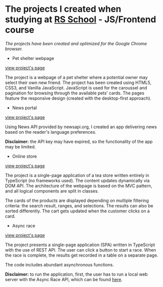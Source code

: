 # The projects I created when studying at [RS School](https://rs.school/) - JS/Frontend course
*The projects have been created and optimized for the Google Chrome browser.*

- Pet shelter webpage

[view project's page](https://rolling-scopes-school.github.io/shevelevbv-JSFE2022Q1/shelter/pages/main/)

The project is a webpage of a pet shelter where a potential owner may select their own new friend. The project has been created using HTML5, CSS3, and Vanilla JavaScript. JavaScript is used for the caroussel and pagination for browsing through the available pets' cards. The pages feature the responsive design (created with the desktop-first approach).

- News portal

[view project's page](https://shevelevbv.github.io/RSS_Projects/migration-newsapi-to-ts/)

Using News API provided by newsapi.org, I created an app delivering news based on the reader's language preferences.

**Disclaimer:** the API key may have expired, so the functionality of the app may be limited.

- Online store

[view project's page](https://shevelevbv.github.io/RSS_Projects/online-store/)

The project is a single-page application of a tea store written entirely in TypeScript (no frameworks used). The content updates dynamically via DOM API. 
The architecture of the webpage is based on the MVC pattern, and all logical components are split in classes.

The cards of the products are displayed depending on multiple filtering criteria: the search result, ranges, and selections. The results can also be sorted 
differently. The cart gets updated when the customer clicks on a card. 

- Async race

[view project's page](https://shevelevbv.github.io/RSS_Projects/async-race/)

The project presents a single-page application (SPA) written in TypeScript with the use of REST API.
The user can click a button to start a race. When the race is complete, the results get recorded in a table on a separate page.

The code includes abundant asynchronous functions.

**Disclaimer:** to run the application, first, the user has to run a local web server with the Async Race API, which can be found [here](https://github.com/mikhama/async-race-api).
